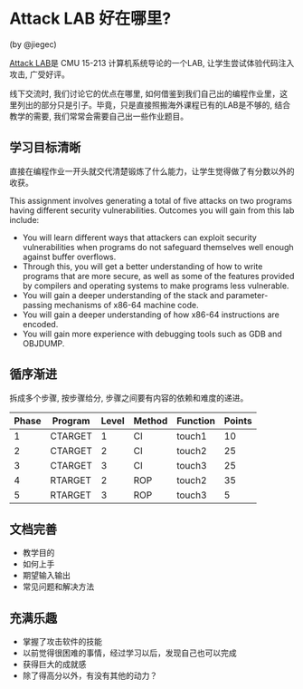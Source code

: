 # Attack LAB 好在哪里? 

(by @jiegec)

[Attack LAB](https://csapp.cs.cmu.edu/3e/attacklab.pdf)是 CMU 15-213 计算机系统导论的一个LAB, 让学生尝试体验代码注入攻击, 广受好评。

线下交流时, 我们讨论它的优点在哪里, 如何借鉴到我们自己出的编程作业里，这里列出的部分只是引子。毕竟，只是直接照搬海外课程已有的LAB是不够的, 结合教学的需要, 我们常常会需要自己出一些作业题目。

## 学习目标清晰

 直接在编程作业一开头就交代清楚锻炼了什么能力，让学生觉得做了有分数以外的收获。

This assignment involves generating a total of five attacks on two programs having different security vulnerabilities. Outcomes you will gain from this lab include:

- You will learn different ways that attackers can exploit security vulnerabilities when programs do not
safeguard themselves well enough against buffer overflows.
- Through this, you will get a better understanding of how to write programs that are more secure, as
well as some of the features provided by compilers and operating systems to make programs less
vulnerable.
- You will gain a deeper understanding of the stack and parameter-passing mechanisms of x86-64
machine code.
- You will gain a deeper understanding of how x86-64 instructions are encoded.
- You will gain more experience with debugging tools such as GDB and OBJDUMP.


## 循序渐进

拆成多个步骤, 按步骤给分, 步骤之间要有内容的依赖和难度的递进。

| Phase | Program | Level | Method | Function | Points |
| ----- | ------- | ----- | ------ | -------- | ------ |
| 1     | CTARGET | 1     | CI     | touch1   | 10     |
| 2     | CTARGET | 2     | CI     | touch2   | 25     |
| 3     | CTARGET | 3     | CI     | touch3   | 25     |
| 4     | RTARGET | 2     | ROP    | touch2   | 35     |
| 5     | RTARGET | 3     | ROP    | touch3   | 5      |

## 文档完善

- 教学目的
- 如何上手
- 期望输入输出
- 常见问题和解决方法

## 充满乐趣

- 掌握了攻击软件的技能
- 以前觉得很困难的事情，经过学习以后，发现自己也可以完成
- 获得巨大的成就感
- 除了得高分以外，有没有其他的动力？